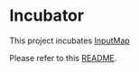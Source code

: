 # Incubator

This project incubates
[InputMap](src/main/java/javafx/incubator/scene/control/rich/RichTextArea.java)

Please refer to this [README](/tests/manual/RichTextAreaDemo/README.md).
